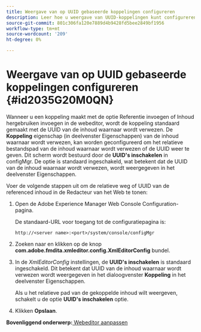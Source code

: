 ```yaml
---
title: Weergave van op UUID gebaseerde koppelingen configureren
description: Leer hoe u weergave van UUID-koppelingen kunt configureren
source-git-commit: 801c306fa120e7889d4b9428fd5bee2849bf1956
workflow-type: tm+mt
source-wordcount: '209'
ht-degree: 0%

---
```



# Weergave van op UUID gebaseerde koppelingen configureren {#id2035G20M0QN}

Wanneer u een koppeling maakt met de optie Referentie invoegen of Inhoud hergebruiken invoegen in de webeditor, wordt de koppeling standaard gemaakt met de UUID van de inhoud waarnaar wordt verwezen. De **Koppeling** eigenschap \(in deelvenster Eigenschappen\) van de inhoud waarnaar wordt verwezen, kan worden geconfigureerd om het relatieve bestandspad van de inhoud waarnaar wordt verwezen of de UUID weer te geven. Dit scherm wordt bestuurd door de **UUID&#39;s inschakelen** in configMgr. De optie is standaard ingeschakeld, wat betekent dat de UUID van de inhoud waarnaar wordt verwezen, wordt weergegeven in het deelvenster Eigenschappen.

Voer de volgende stappen uit om de relatieve weg of UUID van de referenced inhoud in de Redacteur van het Web te tonen:

1. Open de Adobe Experience Manager Web Console Configuration-pagina.

   De standaard-URL voor toegang tot de configuratiepagina is:

   ```http
   http://<server name>:<port>/system/console/configMgr
   ```

1. Zoeken naar en klikken op de knop **com.adobe.fmdita.xmleditor.config.XmlEditorConfig** bundel.

1. In de *XmlEditorConfig* instellingen, de **UUID&#39;s inschakelen** is standaard ingeschakeld. Dit betekent dat UUID van de inhoud waarnaar wordt verwezen wordt weergegeven in het dialoogvenster **Koppeling** in het deelvenster Eigenschappen.

   Als u het relatieve pad van de gekoppelde inhoud wilt weergeven, schakelt u de optie **UUID&#39;s inschakelen** optie.

1. Klikken **Opslaan**.


**Bovenliggend onderwerp:**[ Webeditor aanpassen](conf-web-editor.md)

